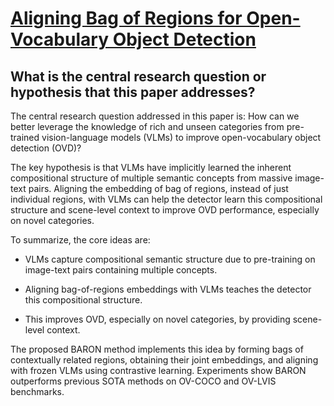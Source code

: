# [Aligning Bag of Regions for Open-Vocabulary Object Detection](https://arxiv.org/abs/2302.13996)

## What is the central research question or hypothesis that this paper addresses?

 The central research question addressed in this paper is: How can we better leverage the knowledge of rich and unseen categories from pre-trained vision-language models (VLMs) to improve open-vocabulary object detection (OVD)?

The key hypothesis is that VLMs have implicitly learned the inherent compositional structure of multiple semantic concepts from massive image-text pairs. Aligning the embedding of bag of regions, instead of just individual regions, with VLMs can help the detector learn this compositional structure and scene-level context to improve OVD performance, especially on novel categories.

To summarize, the core ideas are:

- VLMs capture compositional semantic structure due to pre-training on image-text pairs containing multiple concepts.

- Aligning bag-of-regions embeddings with VLMs teaches the detector this compositional structure.

- This improves OVD, especially on novel categories, by providing scene-level context.

The proposed BARON method implements this idea by forming bags of contextually related regions, obtaining their joint embeddings, and aligning with frozen VLMs using contrastive learning. Experiments show BARON outperforms previous SOTA methods on OV-COCO and OV-LVIS benchmarks.
